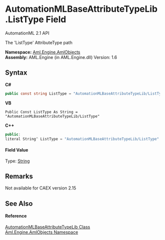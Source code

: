 # AutomationMLBaseAttributeTypeLib.ListType Field
AutomationML 2.1 API 

The 'ListType' AttributeType path

**Namespace:**&nbsp;<a href="N_Aml_Engine_AmlObjects">Aml.Engine.AmlObjects</a><br />**Assembly:**&nbsp;AML.Engine (in AML.Engine.dll) Version: 1.6

## Syntax

**C#**<br />
``` C#
public const string ListType = "AutomationMLBaseAttributeTypeLib/ListType"
```

**VB**<br />
``` VB
Public Const ListType As String = "AutomationMLBaseAttributeTypeLib/ListType"
```

**C++**<br />
``` C++
public:
literal String^ ListType = "AutomationMLBaseAttributeTypeLib/ListType"
```


#### Field Value
Type: <a href="https://docs.microsoft.com/dotnet/api/system.string" target="_parent" rel="noopener noreferrer">String</a>

## Remarks
Not available for CAEX version 2.15

## See Also


#### Reference
<a href="T_Aml_Engine_AmlObjects_AutomationMLBaseAttributeTypeLib">AutomationMLBaseAttributeTypeLib Class</a><br /><a href="N_Aml_Engine_AmlObjects">Aml.Engine.AmlObjects Namespace</a><br />